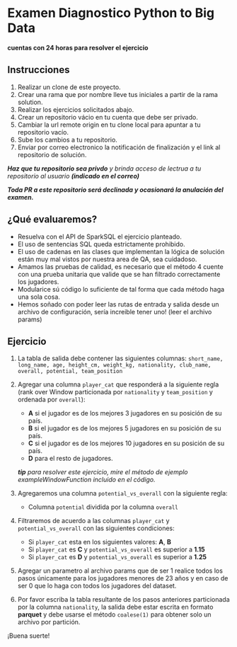# Examen Diagnostico Python to Big Data
**cuentas con 24 horas para resolver el ejercicio**


## Instrucciones

1. Realizar un clone de este proyecto.
2. Crear una rama que por nombre lleve tus iniciales a partir de la rama solution.
3. Realizar los ejercicios solicitados abajo.
4. Crear un repositorio vácio en tu cuenta que debe ser privado.
5. Cambiar la url remote origin en tu clone local para apuntar a tu repositorio vacío.
6. Sube los cambios a tu repositorio.
7. Enviar por correo electronico la notificación de finalización y el link al repositorio de solución.

_**Haz que tu repositorio sea privdo** y brinda acceso de lectrua a tu repositorio al usuario **(indicado en el correo)**_

_**Toda PR a este repositorio será declinada y ocasionará la anulación del examen.**_

## ¿Qué evaluaremos?

* Resuelva con el API de SparkSQL el ejercicio planteado.
* El uso de sentencias SQL queda estrictamente prohibido.
* El uso de cadenas en las clases que implementan la lógica de solución están muy mal vistos por nuestra area de QA, sea
  cuidadoso.
* Amamos las pruebas de calidad, es necesario que el método 4 cuente con una prueba unitaria 
    que valide que se han filtrado correctamente los jugadores.
* Modularice sú código lo suficiente de tal forma que cada método haga una sola cosa.
* Hemos soñado con poder leer las rutas de entrada y salida desde un archivo de configuración, sería increible tener
  uno! (leer el archivo params)

## Ejercicio

1. La tabla de salida debe contener las siguientes columnas:
   `short_name, long_name, age, height_cm, weight_kg, nationality, club_name, overall, potential, team_position`
2. Agregar una columna `player_cat` que responderá a la siguiente regla (rank over Window particionada por `nationality` y `team_position`
   y ordenada por `overall`):
    * **A** si el jugador es de los mejores 3 jugadores en su posición de su país.
    * **B** si el jugador es de los mejores 5 jugadores en su posición de su país.
    * **C** si el jugador es de los mejores 10 jugadores en su posición de su país.
    * **D** para el resto de jugadores.

   ***tip** para resolver este ejercicio, mire el método de ejemplo exampleWindowFunction incluido en el código.*
3. Agregaremos una columna `potential_vs_overall` con la siguiente regla:
    * Columna `potential` dividida por la columna `overall`
4. Filtraremos de acuerdo a las columnas `player_cat` y `potential_vs_overall` con las siguientes condiciones:
    * Si `player_cat` esta en los siguientes valores: **A**, **B**
    * Si `player_cat` es **C** y `potential_vs_overall` es superior a **1.15**
    * Si `player_cat` es **D** y `potential_vs_overall` es superior a **1.25**
5. Agregar un parametro al archivo params que de ser 1 realice todos los pasos únicamente para los jugadores menores de 23 años 
    y en caso de ser 0 que lo haga con todos los jugadores del dataset.
6. Por favor escriba la tabla resultante de los pasos anteriores particionada por la columna `nationality`, la salida
   debe estar escrita en formato **parquet** y debe usarse el método `coalese(1)`
   para obtener solo un archivo por partición.

¡Buena suerte!
